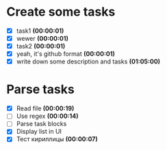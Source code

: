 # Create some tasks
- [x] task1 **(00:00:01)**
- [x] wewer **(00:00:01)**
- [x] task2 **(00:00:01)**
- [x] yeah, it's github format **(00:00:01)**
- [x] write down some description and tasks **(01:05:00)**

# Parse tasks

- [x] Read file **(00:00:19)**
- [ ] Use regex **(00:00:14)**
- [ ] Parse task blocks
- [x] Display list in UI
- [x] Тест кириллицы **(00:00:07)**